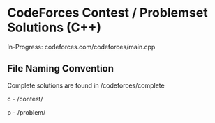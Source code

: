 # CodeForces Contest / Problemset Solutions (C++)
In-Progress: codeforces.com/codeforces/main.cpp

## File Naming Convention
Complete solutions are found in /codeforces/complete

c - /contest/<number>

p - /problem/<letter>

